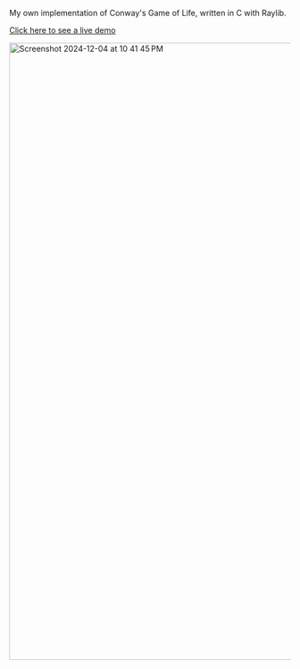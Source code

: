 My own implementation of Conway's Game of Life, written in C with Raylib.

[Click here to see a live demo](https://seanledesma.dev/wasm/game_of_life/game)

<img width="1104" alt="Screenshot 2024-12-04 at 10 41 45 PM" src="https://github.com/user-attachments/assets/44858fd6-a6e4-48ae-8efe-5afa8d717d5b">
